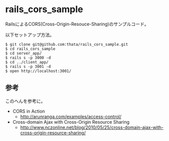 rails_cors_sample
=================

RailsによるCORS(Cross-Origin-Resouce-Sharing)のサンプルコード。

以下セットアップ方法。

```
$ git clone git@github.com:thata/rails_cors_sample.git
$ cd rails_cors_sample
$ cd server_app/
$ rails s -p 3000 -d
$ cd ../client_app/
$ rails s -p 3001 -d
$ open http://localhost:3001/
```

## 参考

このへんを参考に。

- CORS in Action
  - http://arunranga.com/examples/access-control/
- Cross-domain Ajax with Cross-Origin Resource Sharing
  - http://www.nczonline.net/blog/2010/05/25/cross-domain-ajax-with-cross-origin-resource-sharing/

